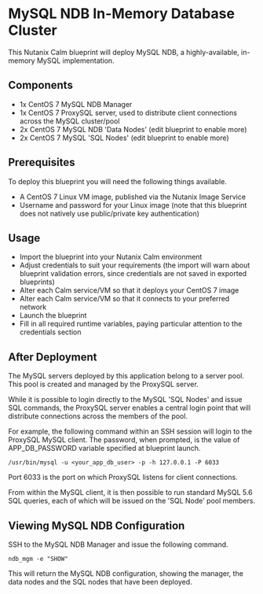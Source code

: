# MySQL NDB In-Memory Database Cluster

This Nutanix Calm blueprint will deploy MySQL NDB, a highly-available, in-memory MySQL implementation.

## Components

- 1x CentOS 7 MySQL NDB Manager
- 1x CentOS 7 ProxySQL server, used to distribute client connections across the MySQL cluster/pool 
- 2x CentOS 7 MySQL NDB 'Data Nodes' (edit blueprint to enable more)
- 2x CentOS 7 MySQL 'SQL Nodes' (edit blueprint to enable more)

## Prerequisites

To deploy this blueprint you will need the following things available.

- A CentOS 7 Linux VM image, published via the Nutanix Image Service
- Username and password for your Linux image (note that this blueprint does not natively use public/private key authentication)

## Usage

- Import the blueprint into your Nutanix Calm environment
- Adjust credentials to suit your requirements (the import will warn about blueprint validation errors, since credentials are not saved in exported blueprints)
- Alter each Calm service/VM so that it deploys your CentOS 7 image
- Alter each Calm service/VM so that it connects to your preferred network
- Launch the blueprint
- Fill in all required runtime variables, paying particular attention to the credentials section

## After Deployment

The MySQL servers deployed by this application belong to a server pool.  This pool is created and managed by the ProxySQL server.

While it is possible to login directly to the MySQL 'SQL Nodes' and issue SQL commands, the ProxySQL server enables a central login point that will distribute connections across the members of the pool.

For example, the following command within an SSH session will login to the ProxySQL MySQL client.  The password, when prompted, is the value of APP_DB_PASSWORD variable specified at blueprint launch. 

```
/usr/bin/mysql -u <your_app_db_user> -p -h 127.0.0.1 -P 6033
```

Port 6033 is the port on which ProxySQL listens for client connections.
 
From within the MySQL client, it is then possible to run standard MySQL 5.6 SQL queries, each of which will be issued on the 'SQL Node' pool members.

## Viewing MySQL NDB Configuration

SSH to the MySQL NDB Manager and issue the following command.

```
ndb_mgm -e "SHOW"
```

This will return the MySQL NDB configuration, showing the manager, the data nodes and the SQL nodes that have been deployed.